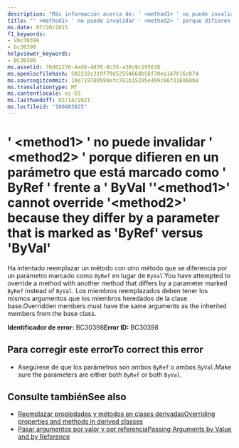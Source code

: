 ```yaml
---
description: "Más información acerca de: ' <method1> ' no puede invalidar ' <method2> ' porque difieren en un parámetro que está marcado como ' ByRef ' frente a ' ByVal '"
title: "' <method1> ' no puede invalidar ' <method2> ' porque difieren en un parámetro que está marcado como ' ByRef ' frente a ' ByVal '"
ms.date: 07/20/2015
f1_keywords:
- vbc30398
- bc30398
helpviewer_keywords:
- BC30398
ms.assetid: 78d62276-4ad9-4876-8c35-a30c9c195638
ms.openlocfilehash: 502232c319f79d5255466db56f70ea147616c874
ms.sourcegitcommit: 10e719780594efc781b15295e499c66f316068b8
ms.translationtype: MT
ms.contentlocale: es-ES
ms.lasthandoff: 02/14/2021
ms.locfileid: "100483825"
---
```

# <a name="method1-cannot-override-method2-because-they-differ-by-a-parameter-that-is-marked-as-byref-versus-byval"></a><span data-ttu-id="35280-103">' \<method1> ' no puede invalidar ' \<method2> ' porque difieren en un parámetro que está marcado como ' ByRef ' frente a ' ByVal '</span><span class="sxs-lookup"><span data-stu-id="35280-103">'\<method1>' cannot override '\<method2>' because they differ by a parameter that is marked as 'ByRef' versus 'ByVal'</span></span>

<span data-ttu-id="35280-104">Ha intentado reemplazar un método con otro método que se diferencia por un parámetro marcado como `ByRef` en lugar de `ByVal`.</span><span class="sxs-lookup"><span data-stu-id="35280-104">You have attempted to override a method with another method that differs by a parameter marked `ByRef` instead of `ByVal`.</span></span> <span data-ttu-id="35280-105">Los miembros reemplazados deben tener los mismos argumentos que los miembros heredados de la clase base.</span><span class="sxs-lookup"><span data-stu-id="35280-105">Overridden members must have the same arguments as the inherited members from the base class.</span></span>  
  
 <span data-ttu-id="35280-106">**Identificador de error:** BC30398</span><span class="sxs-lookup"><span data-stu-id="35280-106">**Error ID:** BC30398</span></span>  
  
## <a name="to-correct-this-error"></a><span data-ttu-id="35280-107">Para corregir este error</span><span class="sxs-lookup"><span data-stu-id="35280-107">To correct this error</span></span>  
  
- <span data-ttu-id="35280-108">Asegúrese de que los parámetros son ambos `ByRef` o ambos `ByVal`.</span><span class="sxs-lookup"><span data-stu-id="35280-108">Make sure the parameters are either both `ByRef` or both `ByVal`.</span></span>  
  
## <a name="see-also"></a><span data-ttu-id="35280-109">Consulte también</span><span class="sxs-lookup"><span data-stu-id="35280-109">See also</span></span>

- [<span data-ttu-id="35280-110">Reemplazar propiedades y métodos en clases derivadas</span><span class="sxs-lookup"><span data-stu-id="35280-110">Overriding properties and methods in derived classes</span></span>](../programming-guide/language-features/objects-and-classes/inheritance-basics.md#overriding-properties-and-methods-in-derived-classes)
- [<span data-ttu-id="35280-111">Pasar argumentos por valor y por referencia</span><span class="sxs-lookup"><span data-stu-id="35280-111">Passing Arguments by Value and by Reference</span></span>](../programming-guide/language-features/procedures/passing-arguments-by-value-and-by-reference.md)
